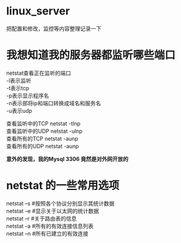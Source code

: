 # linux_server

把配置和修改，监控等内容整理记录一下


# 我想知道我的服务器都监听哪些端口

netstat查看正在监听的端口  
-l表示监听  
-t表示tcp   
-p表示显示程序名  
-n表示部将ip和端口转换成域名和服务名  
-u表示udp   

查看监听中的TCP  netstat -tlnp  
查看监听中的UDP  netstat -ulnp    
查看所有的TCP   netstat -aunp  
查看所有的UDP   netstat -aunp  

**意外的发现，我的Mysql 3306 竟然是对外网开放的**  

# netstat 的一些常用选项

netstat –s  #按照各个协议分别显示其统计数据    
netstat –e  #显示关于以太网的统计数据  
netstat –r  #关于路由表的信息  
netstat –a  #所有的有效连接信息列表  
netstat –n  #所有已建立的有效连接  


